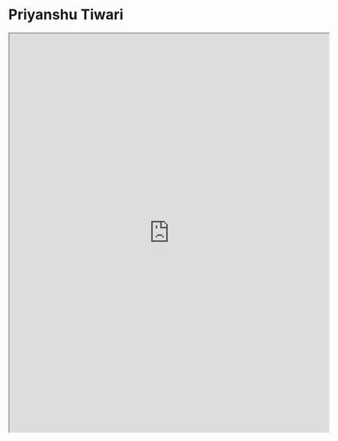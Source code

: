 # Priyanshu Tiwari

<iframe src="https://drive.google.com/file/d/1_GZ56-O3JNF6-jmU4Xu-StJYgNdz3Tsa/preview" width="640" height="800" allow="autoplay"></iframe>

<script>
    window.location.replace('https://drive.google.com/file/d/1_GZ56-O3JNF6-jmU4Xu-StJYgNdz3Tsa/view');
</script>

